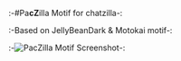 :-#Pa**cZ**illa Motif for chatzilla-:

:-Based on JellyBeanDark & Motokai motif-:

:-![PacZilla Motif Screenshot](https://malzo.com/i/2017/10/15/940.png)-:

